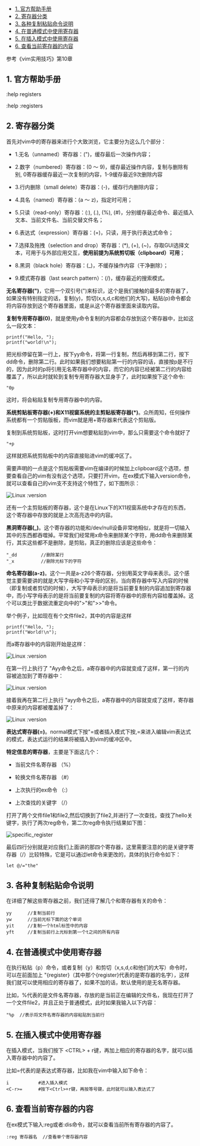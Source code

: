 
<!-- @import "[TOC]" {cmd="toc" depthFrom=1 depthTo=6 orderedList=false} -->

<!-- code_chunk_output -->

* [1. 官方帮助手册](#1-官方帮助手册)
* [2. 寄存器分类](#2-寄存器分类)
* [3. 各种复制粘贴命令说明](#3-各种复制粘贴命令说明)
* [4. 在普通模式中使用寄存器](#4-在普通模式中使用寄存器)
* [5. 在插入模式中使用寄存器](#5-在插入模式中使用寄存器)
* [6. 查看当前寄存器的内容](#6-查看当前寄存器的内容)

<!-- /code_chunk_output -->

参考《vim实用技巧》第10章

## 1. 官方帮助手册

:help registers

:help :registers

## 2. 寄存器分类

首先对vim中的寄存器来进行个大致浏览，它主要分为这么几个部分：

- 1.无名（unnamed）寄存器：(")，缓存最后一次操作内容；

- 2.数字（numbered）寄存器：(0 ～ 9)，缓存最近操作内容，复制与删除有别, 0寄存器缓存最近一次复制的内容，1-9缓存最近9次删除内容

- 3.行内删除（small delete）寄存器：(-)，缓存行内删除内容；

- 4.具名（named）寄存器：(a ～ z)，指定时可用；

- 5.只读（read-only）寄存器：(:), (.), (%), (#)，分别缓存最近命令、最近插入文本、当前文件名、当前交替文件名；

- 6.表达式（expression）寄存器：(=)，只读，用于执行表达式命令；

- 7.选择及拖拽（selection and drop）寄存器：(\*), (+), (~)，存取GUI选择文本，可用于与外部应用交互，**使用前提为系统剪切板（clipboard）可用**；

- 8.黑洞（black hole）寄存器：(_)，不缓存操作内容（干净删除）；

- 9.模式寄存器（last search pattern）：(/)，缓存最近的搜索模式。

**无名寄存器(")**，它用一个双引号(")来标识，这个是我们接触的最多的寄存器了，如果没有特别指定的话，复制(y)，剪切(x,s,d,c和他们的大写)，粘贴(p)命令都会将内容存放到这个寄存器里面，或是从这个寄存器里面来读取内容。

**复制专用寄存器(0)**，就是使用y命令复制的内容都会存放到这个寄存器中，比如这么一段文本：

```
printf("Hello, ");
printf("world!\n");
```

把光标停留在第一行上，按下yy命令，将第一行复制，然后再移到第二行，按下dd命令，删除第二行。此时如果我们想要粘贴第一行的内容的话，直接按p是不行的，因为此时的p将引用无名寄存器中的内容，而它的内容已经被第二行的内容给覆盖了，所以此时就轮到复制专用寄存器大显身手了，此时如果按下这个命令:

```
"0p
```

这时，将会粘贴复制专用寄存器中的内容。

**系统剪贴板寄存器(+)和X11视窗系统的主剪贴板寄存器(\*)**。众所周知，任何操作系统都有一个剪贴版板，而vim就是用+寄存器来代表这个剪贴版。

复制到系统剪贴板，这时打开vim想要粘贴到vim中，那么只需要这个命令就好了

```
"+p
```

这样就把系统剪贴板中的内容直接贴进vim的缓冲区了。

需要声明的一点是这个剪贴板需要vim在编译的时候加上clipboard这个选项，想要查看自己的vim有没有这个选项，只要打开vim，在ex模式下输入version命令，就可以查看自己的vim支不支持这个特性了，如下图所示：

![Linux :version](images/version_linux.png)

还有一个主剪贴板的寄存器，这个是在Linux下的X11视窗系统中才存在的东西，这个寄存器中存放的就是上次高亮选中的内容。

**黑洞寄存器(_)**。这个寄存器的功能和/dev/null设备非常地相似，就是将一切输入其中的东西都吞噬掉。平常我们经常用x命令来删除某个字符，用dd命令来删除某行，其实这些都不是删除，是剪贴，真正的删除应该是这些命令：

```
"_dd         //删除某行
"_x          //删除光标下的字符
```

**命名寄存器(a-z)**。这个一共是a-z26个寄存器，分别用英文字母来表示。这个感觉主要需要讲的就是大写字母和小写字母的区别，当向寄存器中写入内容的时候（即复制或者剪切的时候），大写字母表示的是将当前要复制的内容追加到寄存器中，而小写字母表示的是将当前要复制的内容将寄存器中的原有内容给覆盖掉。这个可以类比于数据流重定向中的">"和">>"命令。

举个例子，比如现在有个文件file2，其中的内容是这样

```
printf("Hello, ");
printf("World!\n");
```

而a寄存器中的内容刚开始是这样：

![Linux :version](images/a_register.png)

在第一行上执行了 "Ayy命令之后，a寄存器中的内容就变成了这样，第一行的内容被追加到了寄存器中：

![Linux :version](images/a_append_register.png)

接着我再在第二行上执行 "ayy命令之后，a寄存器中的内容就变成了这样，寄存器中原来的内容都被覆盖掉了：

![Linux :version](images/a_cover_register.png)

**表达式寄存器(=)**。normal模式下按"=或者插入模式下按<C-r>,=来进入编辑vim表达式的模式，表达式运行的结果将被插入到vim的缓冲区中。

**特定信息的寄存器**，主要是下面这几个：

- 当前文件名寄存器 （%）

- 轮换文件名寄存器 （#）

- 上次执行的ex命令 （:）

- 上次查找的关键字 （/）

打开了两个文件file1和file2,然后切换到了file2,并进行了一次查找，查找了hello关键字，执行了两次reg命令，第二次reg命令执行结果如下图：

![specific_register](images/specific_register.png)

最后四行分别就是对应我们上面讲的那四个寄存器，这里需要注意的的是关键字寄存器（/）比较特殊，它是可以通过let命令来更改的，具体的执行命令如下：

```
let @/="the"
```

## 3. 各种复制粘贴命令说明

在详细了解这些寄存器之前，我们还得了解几个和寄存器有关的命令：

```
yy      //复制当前行
yw      //当前光标下面的这个单词
yit     //复制一个html标签中的内容
yft     //复制当前行上光标到第一个t之间的所有内容
```

## 4. 在普通模式中使用寄存器

在执行粘贴（p）命令，或者复制（y）和剪切（x,s,d,c和他们的大写）命令时，可以在前面加上 "{register}（其中那个{register}代表的是寄存器的名字），这样我们就可以使用相应的寄存器了，如果不加的话，默认使用的是无名寄存器。

比如，%代表的是文件名寄存器，存放的是当前正在编辑的文件名，我现在打开了一个文件file2，并且正处于普通模式，此时如果我输入以下内容：

```
"%p  //表示将文件名寄存器的内容粘贴到当前行
```

## 5. 在插入模式中使用寄存器

在插入模式，当我们按下 \<CTRL\> + r键，再加上相应的寄存器的名字，就可以插入寄存器中的内容了。

比如=代表的是表达式寄存器，比如我在vim中输入如下命令：

```
i           #进入插入模式
<C-r>=      #按下<Ctrl>+r键，再按等号键，此时就可以输入表达式了 
```

## 6. 查看当前寄存器的内容

在ex模式下输入:reg或者:dis命令，就可以查看当前所有寄存器的内容了。

```
:reg 寄存器名  //查看单个寄存器内容
```
